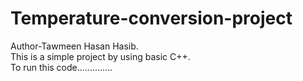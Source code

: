 # Temperature-conversion-project
Author-Tawmeen Hasan Hasib.
<br>
This is a simple project by using basic C++.
<br>
To run this code..............
